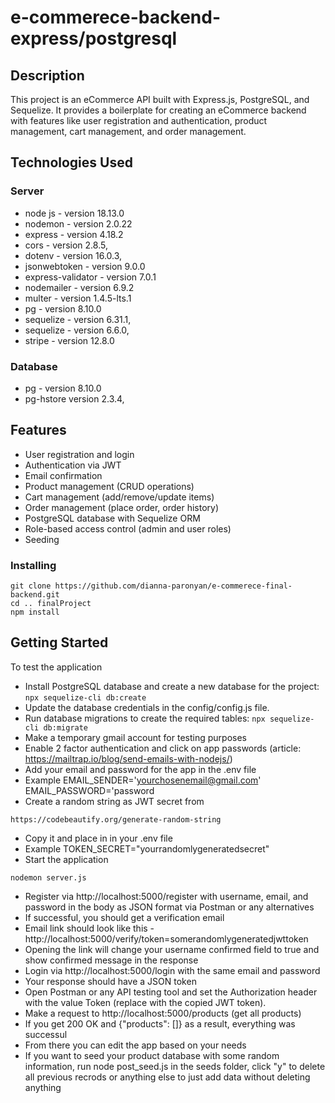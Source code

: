 # e-commerece-backend-express/postgresql

## Description

This project is an eCommerce API built with Express.js, PostgreSQL, and Sequelize. It provides a boilerplate for creating an eCommerce backend with features like user registration and authentication, product management, cart management, and order management.

## Technologies Used

### Server
* node js - version 18.13.0
* nodemon - version 2.0.22
* express - version 4.18.2
* cors - version 2.8.5,
* dotenv - version 16.0.3,
* jsonwebtoken - version 9.0.0
* express-validator - version 7.0.1
* nodemailer - version 6.9.2
* multer - version 1.4.5-lts.1
* pg - version 8.10.0
* sequelize - version 6.31.1,
* sequelize - version 6.6.0,
* stripe - version 12.8.0

### Database
* pg - version 8.10.0
* pg-hstore version 2.3.4,
## Features

* User registration and login
* Authentication via JWT
* Email confirmation
* Product management (CRUD operations)
* Cart management (add/remove/update items)
* Order management (place order, order history)
* PostgreSQL database with Sequelize ORM
* Role-based access control (admin and user roles)
* Seeding

### Installing

```
git clone https://github.com/dianna-paronyan/e-commerece-final-backend.git
cd .. finalProject
npm install
```

## Getting Started

To test the application

* Install PostgreSQL database and create a new database for the project:
 ```npx sequelize-cli db:create```
* Update the database credentials in the config/config.js file.
* Run database migrations to create the required tables:
```npx sequelize-cli db:migrate```
* Make a temporary gmail account for testing purposes
* Enable 2 factor authentication and click on app passwords (article: https://mailtrap.io/blog/send-emails-with-nodejs/)
* Add your email and password for the app in the .env file
* Example
EMAIL_SENDER='yourchosenemail@gmail.com'
EMAIL_PASSWORD='password
* Create a random string as JWT secret from
```
https://codebeautify.org/generate-random-string
```
* Copy it and place in in your .env file
* Example
TOKEN_SECRET="yourrandomlygeneratedsecret"
* Start the application
```
nodemon server.js
```
* Register via http://localhost:5000/register with username, email, and password in the body as JSON format via Postman or any alternatives
* If successful, you should get a verification email
* Email link should look like this - http://localhost:5000/verify/token=somerandomlygeneratedjwttoken
* Opening the link will change your username confirmed field to true and show confirmed message in the response
* Login via http://localhost:5000/login with the same email and password
* Your response should have a JSON token
* Open Postman or any API testing tool and set the Authorization header with the value Token <token> (replace <token> with the copied JWT token).
* Make a request to http://localhost:5000/products (get all products)
* If you get 200 OK and {"products": []} as a result, everything was successul
* From there you can edit the app based on your needs
* If you want to seed your product database with some random information, run node post_seed.js in the seeds folder, click "y" to delete all previous recrods or anything else to just add data without deleting anything
